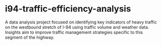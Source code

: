 # i94-traffic-efficiency-analysis
A data analysis project focused on identifying key indicators of heavy traffic on the westbound stretch of I-94 using traffic volume and weather data. Insights aim to improve traffic management strategies specific to this segment of the highway.
